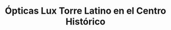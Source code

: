 ---
title: "Ópticas Lux Torre Latino en el Centro Histórico"
url: /ciudad-de-mexico/opticas-lux-torre-latino-en-el-centro-historico/
shop: óptico
---